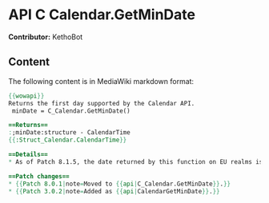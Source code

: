 # API C Calendar.GetMinDate

**Contributor:** KethoBot

## Content

The following content is in MediaWiki markdown format:

```mediawiki
{{wowapi}}
Returns the first day supported by the Calendar API.
 minDate = C_Calendar.GetMinDate()

==Returns==
:;minDate:structure - CalendarTime
{{:Struct_Calendar.CalendarTime}}

==Details==
* As of Patch 8.1.5, the date returned by this function on EU realms is Wednesday the 24th of November, 2004.

==Patch changes==
* {{Patch 8.0.1|note=Moved to {{api|C_Calendar.GetMinDate}}.}}
* {{Patch 3.0.2|note=Added as {{api|CalendarGetMinDate}}.}}
```